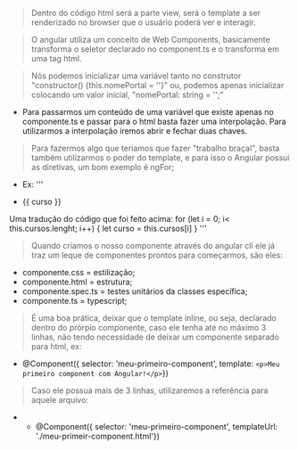 > Dentro do código html será a parte view, será o template a ser renderizado no browser que o usuário poderá ver e interagir.

> O angular utiliza um conceito de Web Components, basicamente transforma o seletor declarado no component.ts e o transforma em uma tag html.

> Nós podemos inicializar uma variável tanto no construtor "constructor() {this.nomePortal = ''}" ou, podemos apenas inicializar colocando um valor inicial, "nomePortal: string = '';"

- Para passarmos um conteúdo de uma variável que existe apenas no componente.ts e passar para o html basta fazer uma interpolação. Para utilizarmos a interpolação iremos abrir e fechar duas chaves.

> Para fazermos algo que teriamos que fazer "trabalho braçal", basta também utilizarmos o poder do template, e para isso o Angular possui as diretivas, um bom exemplo é ngFor;

- Ex: 
'''
<ul>
  <li *ngFor="let curso of cursos">
  {{ curso }}
  </li>
</ul>

Uma tradução do código que foi feito acima:
for (let i = 0; i< this.cursos.lenght; i++) {
  let curso = this.cursos[i]
}
'''

> Quando criamos o nosso componente através do angular cli ele já traz um leque de componentes prontos para começarmos, são eles:

- componente.css = estilização;
- componente.html = estrutura;
- componente.spec.ts = testes unitários da classes específica;
- componente.ts = typescript;

> É uma boa prática, deixar que o template inline, ou seja, declarado dentro do prórpio componente, caso ele tenha até no máximo 3 linhas, não tendo necessidade de deixar um componente separado para html, ex:

- @Component({ selector: 'meu-primeiro-component', template: `<p>Meu primeiro component com Angular!</p>`})

> Caso ele possua mais de 3 linhas, utilizaremos a referência para aquele arquivo:

- - @Component({ selector: 'meu-primeiro-component', templateUrl: './meu-primeir-component.html'})


